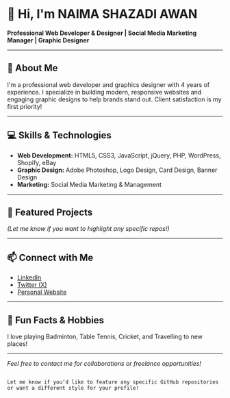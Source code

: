 # 👋 Hi, I'm NAIMA SHAZADI AWAN

**Professional Web Developer & Designer | Social Media Marketing Manager | Graphic Designer**

---

## 🚀 About Me

I'm a professional web developer and graphics designer with 4 years of experience. I specialize in building modern, responsive websites and engaging graphic designs to help brands stand out. Client satisfaction is my first priority!

---

## 💻 Skills & Technologies

- **Web Development:** HTML5, CSS3, JavaScript, jQuery, PHP, WordPress, Shopify, eBay
- **Graphic Design:** Adobe Photoshop, Logo Design, Card Design, Banner Design
- **Marketing:** Social Media Marketing & Management

---

## 🌟 Featured Projects

<!-- Highlight any public GitHub repositories here, for example: -->
<!--
- [Awesome Portfolio Website](https://github.com/Naima-Awan/portfolio)
- [WordPress Theme Customization](https://github.com/Naima-Awan/wp-theme-customization)
-->

*(Let me know if you want to highlight any specific repos!)*

---

## 📫 Connect with Me

- [LinkedIn](https://www.linkedin.com/in/naima-awan-5720a7251/)
- [Twitter (X)](https://x.com/NaimaSAwan)
- [Personal Website](https://foliobyte.com/)

---

## 🎉 Fun Facts & Hobbies

I love playing Badminton, Table Tennis, Cricket, and Travelling to new places!

---

*Feel free to contact me for collaborations or freelance opportunities!*
````

Let me know if you’d like to feature any specific GitHub repositories or want a different style for your profile!
